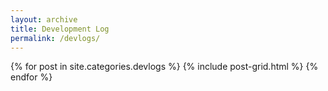 ```yaml
---
layout: archive
title: Development Log
permalink: /devlogs/
---
```


<div class="tiles">
{% for post in site.categories.devlogs %}
  {% include post-grid.html %}
{% endfor %}
</div><!-- /.tiles -->
